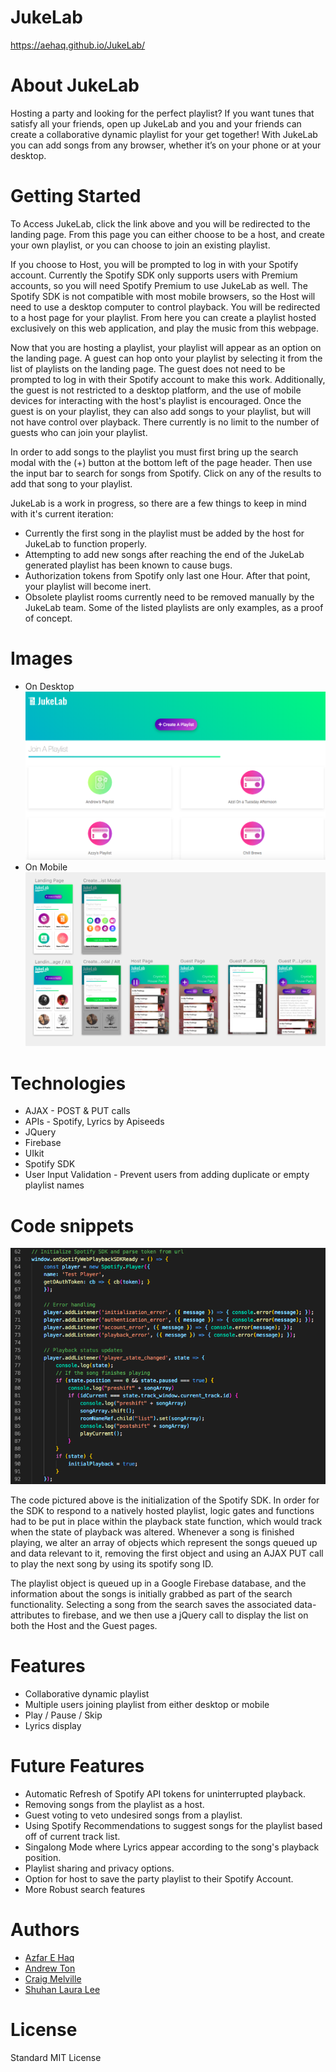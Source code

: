 # JukeLab
https://aehaq.github.io/JukeLab/

# About JukeLab
Hosting a party and looking for the perfect playlist? If you want tunes that satisfy all your friends, open up JukeLab and you and your friends can create a collaborative dynamic playlist for your get together! With JukeLab you can add songs from any browser, whether it’s on your phone or at your desktop. 

# Getting Started
To Access JukeLab, click the link above and you will be redirected to the landing page. From this page you can either choose to be a host, and create your own playlist, or you can choose to join an existing playlist.

If you choose to Host, you will be prompted to log in with your Spotify account. Currently the Spotify SDK only supports users with Premium accounts, so you will need Spotify Premium to use JukeLab as well. The Spotify SDK is not compatible with most mobile browsers, so the Host will need to use a desktop computer to control playback. You will be redirected to a host page for your playlist. From here you can create a playlist hosted exclusively on this web application, and play the music from this webpage.

Now that you are hosting a playlist, your playlist will appear as an option on the landing page. A guest can hop onto your playlist by selecting it from the list of playlists on the landing page. The guest does not need to be prompted to log in with their Spotify account to make this work. Additionally, the guest is not restricted to a desktop platform, and the use of mobile devices for interacting with the host's playlist is encouraged. Once the guest is on your playlist, they can also add songs to your playlist, but will not have control over playback. There currently is no limit to the number of guests who can join your playlist.

In order to add songs to the playlist you must first bring up the search modal with the (+) button at the bottom left of the page header. Then use the input bar to search for songs from Spotify. Click on any of the results to add that song to your playlist.

JukeLab is a work in progress, so there are a few things to keep in mind with it's current iteration:
* Currently the first song in the playlist must be added by the host for JukeLab to function properly.
* Attempting to add new songs after reaching the end of the JukeLab generated playlist has been known to cause bugs.
* Authorization tokens from Spotify only last one Hour. After that point, your playlist will become inert.
* Obsolete playlist rooms currently need to be removed manually by the JukeLab team. Some of the listed playlists are only examples, as a proof of concept.

# Images
* On Desktop
![On Desktop](assets/images/screenshot_desktop.png)
 * On Mobile
![On Mobile](assets/images/screenshot_mobile.png)

# Technologies
* AJAX - POST & PUT calls
* APIs - Spotify, Lyrics by Apiseeds
* JQuery
* Firebase
* UIkit
* Spotify SDK
* User Input Validation - Prevent users from adding duplicate or empty playlist names

# Code snippets
![Code snippets](assets/images/code_snippets.png)

The code pictured above is the initialization of the Spotify SDK. In order for the SDK to respond to a natively hosted playlist, logic gates and functions had to be put in place within the playback state function, which would track when the state of playback was altered. Whenever a song is finished playing, we alter an array of objects which represent the songs queued up and data relevant to it, removing the first object and using an AJAX PUT call to play the next song by using its spotify song ID.

The playlist object is queued up in a Google Firebase database, and the information about the songs is initially grabbed as part of the search functionality. Selecting a song from the search saves the associated data-attributes to firebase, and we then use a jQuery call to display the list on both the Host and the Guest pages.

# Features
* Collaborative dynamic playlist
* Multiple users joining playlist from either desktop or mobile
* Play / Pause / Skip
* Lyrics display

# Future Features
* Automatic Refresh of Spotify API tokens for uninterrupted playback.
* Removing songs from the playlist as a host.
* Guest voting to veto undesired songs from a playlist.
* Using Spotify Recommendations to suggest songs for the playlist based off of current track list.
* Singalong Mode where Lyrics appear according to the song's playback position.
* Playlist sharing and privacy options.
* Option for host to save the party playlist to their Spotify Account.
* More Robust search features

# Authors
* [Azfar E Haq](https://github.com/aehaq)
* [Andrew Ton](https://github.com/atton88)
* [Craig Melville](https://github.com/acekreations) 
* [Shuhan Laura Lee](https://github.com/lalatw)

# License
Standard MIT License
